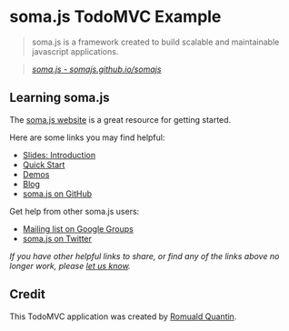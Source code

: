 # soma.js TodoMVC Example

> soma.js is a framework created to build scalable and maintainable javascript applications.

> _[soma.js - somajs.github.io/somajs](http://somajs.github.io/somajs)_


## Learning soma.js

The [soma.js website](http://somajs.github.io/somajs) is a great resource for getting started.

Here are some links you may find helpful:

* [Slides: Introduction](http://somajs.github.io/somajs/#/1)
* [Quick Start](http://somajs.github.io/somajs/site/#quick-start)
* [Demos](http://somajs.github.io/somajs/site/#demos)
* [Blog](http://www.soundstep.com/blog)
* [soma.js on GitHub](https://github.com/somajs/somajs)

Get help from other soma.js users:

* [Mailing list on Google Groups](https://groups.google.com/forum/#!forum/somajs)
* [soma.js on Twitter](http://twitter.com/soundstep)

_If you have other helpful links to share, or find any of the links above no longer work, please [let us know](https://github.com/tastejs/todomvc/issues)._


## Credit

This TodoMVC application was created by [Romuald Quantin](http://soundstep.com).
